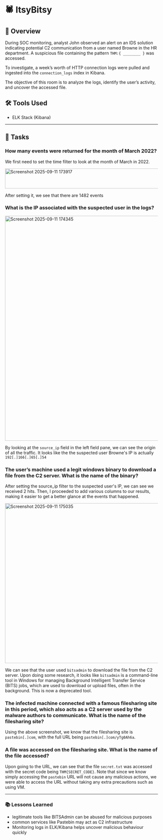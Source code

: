 # 🕷️ ItsyBitsy

## 📖 Overview

During SOC monitoring, analyst John observed an alert on an IDS solution indicating potential C2 communication from a user named Browne in the HR department. A suspicious file containing the pattern `THM:{ ________ }` was accessed.

To investigate, a week’s worth of HTTP connection logs were pulled and ingested into the `connection_logs` index in Kibana.

The objective of this room is to analyze the logs, identify the user’s activity, and uncover the accessed file.

## 🛠️ Tools Used

- ELK Stack (Kibana)

---

## 📝 Tasks

### How many events were returned for the month of March 2022?

We first need to set the time filter to look at the month of March in 2022. 

<img width="625" height="66" alt="Screenshot 2025-09-11 173917" src="https://github.com/user-attachments/assets/f7c15263-c440-4d30-9633-8f5fff5f9cbb" />

After setting it, we see that there are 1482 events

### What is the IP associated with the suspected user in the logs?

<img width="627" height="741" alt="Screenshot 2025-09-11 174345" src="https://github.com/user-attachments/assets/9cf600f7-5379-4dc5-a950-3df048ae1f35" />

By looking at the `source_ip` field in the left field pane, we can see the origin of all the traffic. It looks like the the suspected user Browne's IP is actually `192[.]166[.]65[.]54`

### The user’s machine used a legit windows binary to download a file from the C2 server. What is the name of the binary?

After setting the source_ip filter to the suspected user's IP, we can see we received 2 hits. Then, I proceeded to add various columns to our results, making it easier to get a better glance at the events that happened.

<img width="1917" height="527" alt="Screenshot 2025-09-11 175035" src="https://github.com/user-attachments/assets/501e8a01-9e35-4b68-924d-7c14c0dbbcf1" />

We can see that the user used `bitsadmin` to download the file from the C2 server. Upon doing some research, it looks like `bitsadmin` is a command-line tool in Windows for managing Background Intelligent Transfer Service (BITS) jobs, which are used to download or upload files, often in the background. This is now a deprecated tool.  

### The infected machine connected with a famous filesharing site in this period, which also acts as a C2 server used by the malware authors to communicate. What is the name of the filesharing site?

Using the above screenshot, we know that the filesharing site is `pastebin[.]com`, with the full URL being `pastebin[.]com/yTg0Ah6a`.

### A file was accessed on the filesharing site. What is the name of the file accessed?

Upon going to the URL, we can see that the file `secret.txt` was accessed with the secret code being `THM{SECRET_CODE}`. Note that since we know simply accessing the `pastebin` URL will not cause any malicious actions, we were able to access the URL without taking any extra precautions such as using VM.

---

### 📚 Lessons Learned

- legitimate tools like BITSAdmin can be abused for malicious purposes
- common services like Pastebin may act as C2 infrastructure
- Monitoring logs in ELK/Kibana helps uncover malicious behaviour quickly
